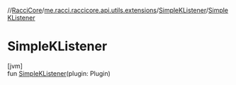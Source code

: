//[RacciCore](../../../index.md)/[me.racci.raccicore.api.utils.extensions](../index.md)/[SimpleKListener](index.md)/[SimpleKListener](-simple-k-listener.md)

# SimpleKListener

[jvm]\
fun [SimpleKListener](-simple-k-listener.md)(plugin: Plugin)

